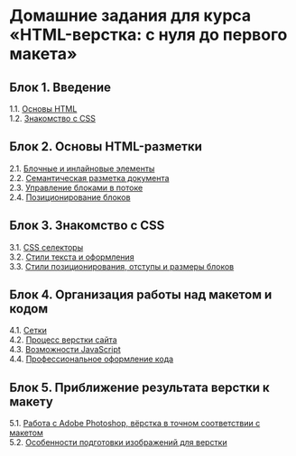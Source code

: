 # Домашние задания для курса «HTML-верстка: с нуля до первого макета»

## Блок 1. Введение
1.1. [Основы HTML](base-html)  
1.2. [Знакомство с CSS](css) 

## Блок 2. Основы HTML-разметки
2.1. [Блочные и инлайновые элементы](block-inline)  
2.2. [Семантическая разметка документа](semantics)  
2.3. [Управление блоками в потоке](flow)  
2.4. [Позиционирование блоков](position)  

## Блок 3. Знакомство с CSS
3.1. [CSS селекторы](selectors)  
3.2. [Стили текста и оформления](decoration)  
3.3. [Стили позиционирования, отступы и размеры блоков](style-size)  

## Блок 4. Организация работы над макетом и кодом
4.1. [Сетки](grids)  
4.2. [Процесс верстки сайта](process)  
4.3. [Возможности JavaScript](javascript)  
4.4. [Профессиональное оформление кода](proff-code)  

## Блок 5. Приближение результата верстки к макету
5.1. [Работа с Adobe Photoshop, вёрстка в точном соответствии с макетом](photoshop)  
5.2. [Особенности подготовки изображений для верстки](image)  
